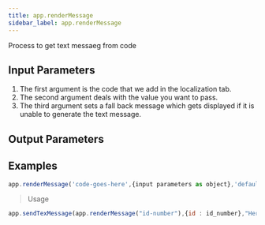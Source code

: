 ```yaml
---
title: app.renderMessage
sidebar_label: app.renderMessage
---
```


Process to get text messaeg from code

## Input Parameters
1. The first argument is the code that we add in the localization tab.
1. The second argument deals with the value you want to pass.
1. The third argument sets a fall back message which gets displayed if it is unable to generate the text message.


## Output Parameters

## Examples

```js
app.renderMessage('code-goes-here',{input parameters as object},'default message')
```

> Usage 
```js
app.sendTexMessage(app.renderMessage("id-number"),{id : id_number},"Here are the details for your login id: {{id_no}}")
```